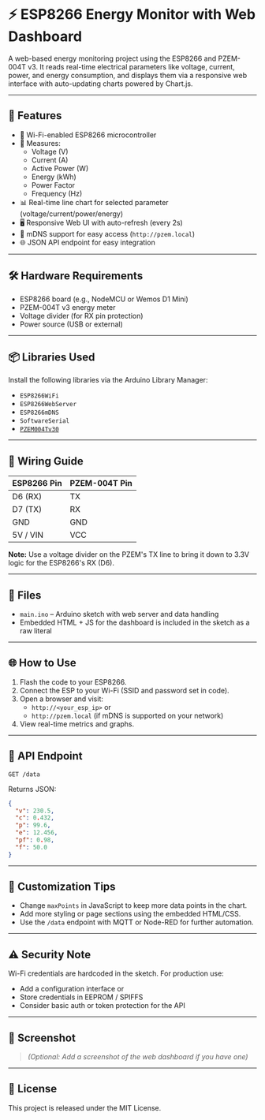 # ⚡ ESP8266 Energy Monitor with Web Dashboard

A web-based energy monitoring project using the ESP8266 and PZEM-004T v3. It reads real-time electrical parameters like voltage, current, power, and energy consumption, and displays them via a responsive web interface with auto-updating charts powered by Chart.js.

---

## 🚀 Features

- 📡 Wi-Fi-enabled ESP8266 microcontroller
- 🔌 Measures:
  - Voltage (V)
  - Current (A)
  - Active Power (W)
  - Energy (kWh)
  - Power Factor
  - Frequency (Hz)
- 📊 Real-time line chart for selected parameter (voltage/current/power/energy)
- 🖥️ Responsive Web UI with auto-refresh (every 2s)
- 📡 mDNS support for easy access (`http://pzem.local`)
- 🌐 JSON API endpoint for easy integration

---

## 🛠️ Hardware Requirements

- ESP8266 board (e.g., NodeMCU or Wemos D1 Mini)
- PZEM-004T v3 energy meter
- Voltage divider (for RX pin protection)
- Power source (USB or external)

---

## 📦 Libraries Used

Install the following libraries via the Arduino Library Manager:

- `ESP8266WiFi`
- `ESP8266WebServer`
- `ESP8266mDNS`
- `SoftwareSerial`
- [`PZEM004Tv30`](https://github.com/mandulaj/PZEM-004T-v30)

---

## 🔧 Wiring Guide

| ESP8266 Pin | PZEM-004T Pin |
|-------------|---------------|
| D6 (RX)     | TX            |
| D7 (TX)     | RX            |
| GND         | GND           |
| 5V / VIN    | VCC           |

**Note:** Use a voltage divider on the PZEM's TX line to bring it down to 3.3V logic for the ESP8266's RX (D6).

---

## 📁 Files

- `main.ino` – Arduino sketch with web server and data handling
- Embedded HTML + JS for the dashboard is included in the sketch as a raw literal

---

## 🌐 How to Use

1. Flash the code to your ESP8266.
2. Connect the ESP to your Wi-Fi (SSID and password set in code).
3. Open a browser and visit:
   - `http://<your_esp_ip>` or
   - `http://pzem.local` (if mDNS is supported on your network)
4. View real-time metrics and graphs.

---

## 🧪 API Endpoint

`GET /data`

Returns JSON:
```json
{
  "v": 230.5,
  "c": 0.432,
  "p": 99.6,
  "e": 12.456,
  "pf": 0.98,
  "f": 50.0
}
```

---

## 🧰 Customization Tips

- Change `maxPoints` in JavaScript to keep more data points in the chart.
- Add more styling or page sections using the embedded HTML/CSS.
- Use the `/data` endpoint with MQTT or Node-RED for further automation.

---

## ⚠️ Security Note

Wi-Fi credentials are hardcoded in the sketch. For production use:
- Add a configuration interface or
- Store credentials in EEPROM / SPIFFS
- Consider basic auth or token protection for the API

---

## 📸 Screenshot

> _(Optional: Add a screenshot of the web dashboard if you have one)_

---

## 📃 License

This project is released under the MIT License.
